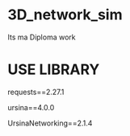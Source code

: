 # 3D_network_sim
Its ma Diploma work

# USE LIBRARY
requests==2.27.1

ursina==4.0.0

UrsinaNetworking==2.1.4
